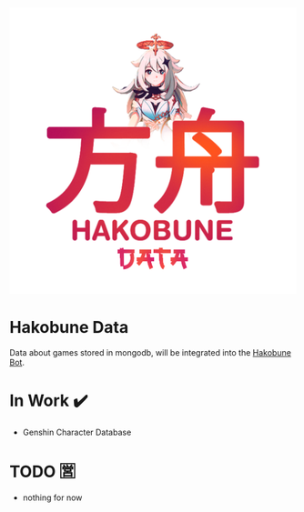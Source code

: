 ![Logo](https://github.com/reko-beep/hakobune-data/blob/master/logo.png?raw=true)

# Hakobune Data

Data about games stored in mongodb, will be integrated into the [Hakobune Bot](https://github.com/reko-beep/hakobune).

# In Work ✔️

- Genshin Character Database

# TODO 🈺

- nothing for now
